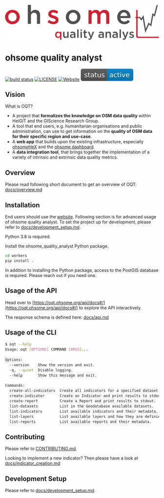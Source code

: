 ![](docs/img/oqt_logo.png)

# ohsome quality analyst

[![build status](https://jenkins.ohsome.org/buildStatus/icon?job=ohsome-quality-analyst/master)](https://jenkins.ohsome.org/blue/organizations/jenkins/ohsome-quality-analyst/activity/?branch=master)
[![LICENSE](https://img.shields.io/badge/license-AGPL--v3-orange)](LICENSE.txt)
[![Website](https://img.shields.io/website?url=https%3A%2F%2Foqt.ohsome.org)](https://oqt.ohsome.org)
[![status: active](https://github.com/GIScience/badges/raw/master/status/active.svg)](https://github.com/GIScience/badges#active)

## Vision

What is OQT?
* A project that **formalizes the knowledge on OSM data quality** within HeiGIT and the GIScience Research Group.
* A tool that end users, e.g. humanitarian organisations and public administration, can use to get information on the **quality of OSM data for their specific region and use-case**.
* A **web app** that builds upon the existing infrastructure, especially [ohsomeHeX](https://ohsome.org/apps/osm-history-explorer) and the [ohsome dashboard](https://ohsome.org/apps/dashboard).
* A **data integration tool**, that brings together the implementation of a variety of intrinsic and extrinsic data quality metrics.


## Overview

Please read following short document to get an overview of OQT: [docs/overview.md](docs/overview.md)


## Installation

End users should use the [website](https://oqt.ohsome.org). Following section is for advanced usage of ohsome quality analyst. To set the project up for development, please refer to [docs/development_setup.md](docs/development_setup.md).

Python 3.8 is required.

Install the ohsome_quality_analyst Python package.

```bash
cd workers
pip install .
```

In addition to installing the Python package, access to the PostGIS database is required. Please reach out if you need one.


## Usage of the API

Head over to [https://oqt.ohsome.org/api/docs#/](https://oqt.ohsome.org/api/docs#/) to explore the API interactively.

The response schema is defined here: [docs/api.md](docs/api.md)


## Usage of the CLI

```bash
$ oqt --help
Usage: oqt [OPTIONS] COMMAND [ARGS]...

Options:
  --version    Show the version and exit.
  -q, --quiet  Disable logging.
  --help       Show this message and exit.

Commands:
  create-all-indicators  Create all indicators for a specified dataset.
  create-indicator       Create an Indicator and print results to stdout.
  create-report          Create a Report and print results to stdout.
  list-datasets          List in the Geodatabase available datasets.
  list-indicators        List available indicators and their metadata.
  list-layers            List available layers and how they are definied...
  list-reports           List available reports and their metadata.
```


## Contributing

Please refer to [CONTRIBUTING.md](CONTRIBUTING.md).

Looking to implement a new indicator? Then please have a look at [docs/indicator_creation.md](docs/indicator_creation.md)


## Development Setup

Please refer to [docs/development_setup.md](docs/development_setup.md).

